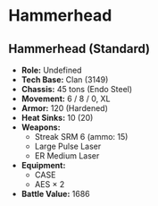 # Hammerhead
## Hammerhead (Standard)
- **Role:** Undefined
- **Tech Base:** Clan (3149)
- **Chassis:** 45 tons (Endo Steel)
- **Movement:** 6 / 8 / 0, XL
- **Armor:** 120 (Hardened)
- **Heat Sinks:** 10 (20)
- **Weapons:**
  - Streak SRM 6 (ammo: 15)
  - Large Pulse Laser
  - ER Medium Laser
- **Equipment:**
  - CASE
  - AES × 2
- **Battle Value:** 1686

